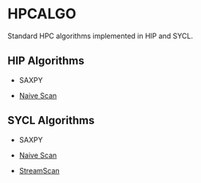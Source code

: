 # HPCALGO

Standard HPC algorithms implemented in HIP and SYCL.

## HIP Algorithms

* SAXPY

* [Naive Scan](https://developer.nvidia.com/gpugems/gpugems3/part-vi-gpu-computing/chapter-39-parallel-prefix-sum-scan-cuda)

## SYCL Algorithms

* SAXPY

* [Naive Scan](https://developer.nvidia.com/gpugems/gpugems3/part-vi-gpu-computing/chapter-39-parallel-prefix-sum-scan-cuda)

* [StreamScan](https://storage.googleapis.com/google-code-archive-downloads/v2/code.google.com/streamscan/StreamScan%20Fast%20Scan%20Algorithms%20for%20GPUs%20without%20Global%20Barrier%20Synchronization_new.pdf)
